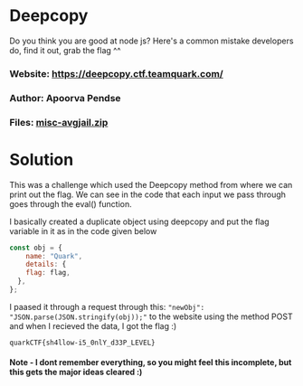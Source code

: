Deepcopy
=

Do you think you are good at node js? Here's a common mistake developers do, find it out, grab the flag ^^

### Website: https://deepcopy.ctf.teamquark.com/

### Author: Apoorva Pendse

### Files: [misc-avgjail.zip](./misc-avgjail.zip)

Solution
=

This was a challenge which used the Deepcopy method from where we can print out the flag. We can see in the code that each input we pass through goes through the eval() function.

I basically created a duplicate object using deepcopy and put the flag variable in it as in the code given below

```js
const obj = {
    name: "Quark",
    details: {
    flag: flag,
  },
};  
```

I paased it through a request through this: `"newObj": "JSON.parse(JSON.stringify(obj));"` to the website using the method POST and when I recieved the data, I got the flag :)

`quarkCTF{sh4llow-i5_0nlY_d33P_LEVEL}`


#### Note - I dont remember everything, so you might feel this incomplete, but this gets the major ideas cleared :)
